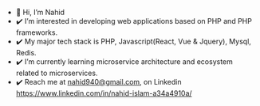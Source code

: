 - 👋 Hi, I’m Nahid
- :heavy_check_mark: I’m interested in developing web applications based on PHP and PHP frameworks.
- :heavy_check_mark: My major tech stack is PHP, Javascript(React, Vue & Jquery), Mysql, Redis.
- :heavy_check_mark: I’m currently learning microservice architecture and ecosystem related to microservices.
- :heavy_check_mark: Reach me at nahid940@gmail.com, on Linkedin https://www.linkedin.com/in/nahid-islam-a34a4910a/

